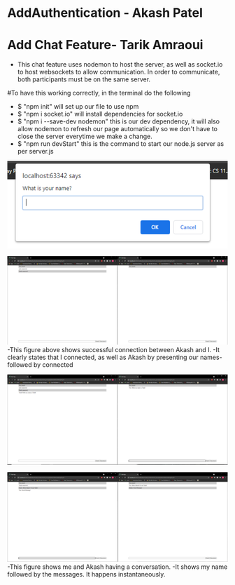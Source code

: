 # AddAuthentication - Akash Patel


# Add Chat Feature- Tarik Amraoui

* This chat feature uses nodemon to host the server, as well as socket.io 
to host websockets to allow communication. In order to communicate, 
both participants must be on the same server.

#To have this working correctly, in the terminal do the following

* $ "npm init" will set up our file to use npm 
* $ "npm i socket.io" will install dependencies for socket.io
* $ "npm i --save-dev nodemon" this is our dev dependency, it will also allow nodemon to refresh our page
automatically so we don't have to close the server everytime we make a change.
* $ "npm run devStart" this is the command to start our node.js server as per server.js

 ![View the chat feature](screenshots/fix.PNG) 

 ![View the chat feature](screenshots/successfulconnection.PNG) 
 -This figure above shows successful connection between Akash and I.
 -It clearly states that I connected, as well as Akash by presenting our names- followed by connected

 ![View the chat feature](screenshots/hello.PNG) 
 
 ![View the conversation](screenshots/GoodMorning.PNG) 
 -This figure shows me and Akash having a conversation.
 -It shows my name followed by the messages. It happens instantaneously.
 
 